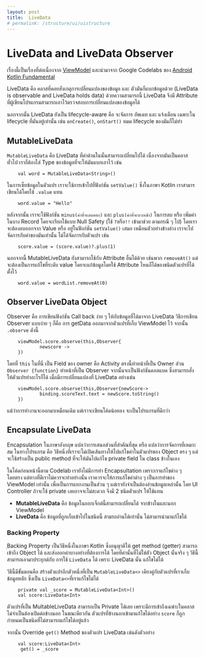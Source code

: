 ```yaml
---
layout: post
title:  LiveData 
# permalink: /structure/ui/uistructure
---
```

# LiveData and LiveData Observer
เรื่องนี้เป็นเรื่องที่ต่อเนื่องจาก [ViewModel](ViewModel) และนำมาจาก Google Codelabs ของ [Android Kotlin Fundamental](https://codelabs.developers.google.com/codelabs/kotlin-android-training-live-data)

LiveData คือ คลาสที่คอยสังเกตุการเปลี่ยนแปลงของข้อมูล และ ตัวมันก็แบกข้อมูลด้วย (LiveData is observable and LiveData holds data) ด้วยความสามารถนี้ LiveData จึงมี Attribute ที่ผู้เขียนโปรแกรมสามารถเอาไว้ตรวจสอบการเปลี่ยนแปลงของข้อมูลได้ 

นอกจากนั้น LiveData ยังเป็น lifecycle-aware คือ จะจัดการ อัพเดท และ แจ้งเตือน เฉพาะใน lifecycle ที่มันอยู่เท่านั้น เช่น `onCreate()`, `onStart()` หมด lifecycle ของมันก็ไม่ทำ

## MutableLiveData
`MutableLiveData` คือ LiveData ที่ค่าด้านในนั้นสามารถเปลี่ยนไปได้ เนื่องจากมันเป็นคลาสทั่วไป เราก็ต้องใส่ Type ของข้อมูลที่จะให้มันแบกเอาไว้ เช่น

        val word = MutableLiveData<String>()

ในการเซ็ทข้อมูลในตัวแปร เราจะใช้การเข้าไปที่ฟังก์ชัน `setValue()` ซึ่งในภาษา Kotlin เราสามารเขียนได้โดยใช้ `.value` แทน 

        word.value = "Hello"

หลังจากนั้น เราจะใช้ฟังก์ชัน `minus(ค่าที่จะลบออก)` และ `plus(ค่าที่จะบวกเข้า)` ในการลบ หรือ เพิ่มค่า ในบาง Record โดยจะเรียกใช้แบบ Null Safety (ใช้ `?`หรือ`!!` เข้ามาช่วย ตามกรณี ๆ ไป) โดยเราจะต้องลบออกจาก Value หรือ อยู่ในฟังก์ชัน `setValue()` เสมอ เหมือนตัวอย่างข้างล่าง เราจะไปจัดการกับค่าของมันเท่านั้น ไม่ได้จัดการกับตัวแปร เช่น

        score.value = (score.value)?.plus(1)

นอกจากนี้ MutableLiveData ยังสามารถใช้กับ Attribute อื่นได้ด้วย เช่นพวก `removeAt()` แต่จะต้องเป็นการแก้ไขที่ระดับ value โดยจะแก้ข้อมูลโดยใช้ Attribute ไหนก็ได้ของชนิดตัวแปรที่ได้ตั้งไว้

        word.value = wordList.removeAt(0)

## Observer LiveData Object
Observer คือ การเขียนฟังก์ชัน Call back ง่าย ๆ ให้กับข้อมูลที่ได้มาจาก LiveData วิธีการเขียน Observer แบบง่าย ๆ ก็คือ การ getData ออกมาจากตัวแปรที่เก็บ ViewModel ไว้ จากนั้น `.observe` ดังนี้

        viewModel.score.observe(this,Observer{
                newscore ->
        })

โดยที่ `this` ในที่นี่ เป็น Field ของ owner คือ Activity ตรงนี้ทำหน้าที่เป็น Owner ส่วน `Observer {function}` ทำหน้าที่เป็น Observer จากนั้นจะเป็นฟังก์ชันคอลแบค ซึ่งสามารถสั่งให้ตัวแปรทำอะไรก็ได้ เมื่อมีการเปลี่ยนแปลงที่ LiveData อย่างเช่น

        viewModel.score.observe(this,Observer{newScore->
                binding.scoreText.text = newScore.toString()
        })

แม้ว่าการทำงานจะออกมาเหมือนเดิม แต่เราจะเขียนโค้ดน้อยลง จะเป็นโปรแกรมที่ดีกว่า

## Encapsulate LiveData
Encapsulation ในภาษาอังกฤษ แปลว่าการเสนอส่วนที่สำคัณที่สุด หรือ แปลว่าการจัดการที่เหมาะสม ในทางโปรแกรม คือ วิธีหนึ่งที่เราจะไม่เปิดเส้นทางให้ไปแก้ไขค่าในตัวแปรของ Object ตรง ๆ  แต่จะใช้สร้างเป็น public method ที่จะให้มันไปแก้ไข private field ใน class ข้างในเอง 

ในโค้ดก่อนหน้านี้ตาม Codelab เรายังไม่มีการทำ Encapsultation เพราะเราแก้ไขต่าง ๆ โดยตรง แต่ทางที่ดีเราไม่ควรจะทำอย่างนั้น เราควรจะให้การแก้ไขค่าต่าง ๆ เป็นการทำของ ViewModel เท่านั้น เพื่อเป็นการแยกงานเป็นส่วน ๆ แต่เรายังจำเป็นต้องอ่านข้อมูลเหล่านั้น โดย UI Controller ถ้าจะใช้ private เลยอาจจะไม่สะดวก จึงมี 2 ชนิดตัวแปร ให้ใช้แทน

- **MutableLiveData** คือ ข้อมูลในออกเจ็กต์นี้สามารถเปลี่ยนได้ จากข้างในและนอก ViewModel
- **LiveData** คือ ข้อมูลที่ถูกเก็บเข้าไปในชนิดนี้ สามรถอ่านได้เท่านั้น ไม่สามารนำมาแก้ไขได้

### Backing Property
ฺBacking Property เป็นวิธีหนึ่งในภาษา Kotlin ซี่งอนุญาติให้ get method (getter) สามารถเข้าถึง Object ได้ และส่งออกค่าบางอย่างที่ต้องการได้ โดยที่ค่านั้นที่ไม่ใช่ตัว Object นั้นจริง ๆ วิธีนี้สามารถเอามาประยุกต์กับ การใช้ `LiveData` ได้ เพราะ LiveData นั้น แก้ไขไม่ได้

วิธีนี้มีขั้นตอนคือ สร้างตัวแปรอีกตัวหนึ่งที่เป็น `MutableLiveData<>` เคียงคู่กับตัวแปรที่เราเก็บข้อมูลหลัก ซึ่งเป็น `LiveData<>`ที่เราแก้ไขไม่ได้ 

        private val _score = MutableLiveData<Int>()
        val score:LiveData<Int>

ตัวแปรที่เป็น MultableLiveData สามารถเป็น Private ได้เลย เพราะมีการเข้าถึงเฉพ่าะในคลาส ไม่จำเป็นต้องเปิดต่อข้างนอก ในขณะดียวกัน ตัวแปรที่ข้างนอกเข้ามาแก้ไขได้อย่าง `score` ก็ถูกกำหนดเป็นชนิดที่ไม่สามารถแก้ไขได้อยู่แล้ว

จากนั้น Override `get()` Method ของตัวแปร LiveData เช่นดังตัวอย่าง

        val score:LiveData<Int>
         get() = _score
        
